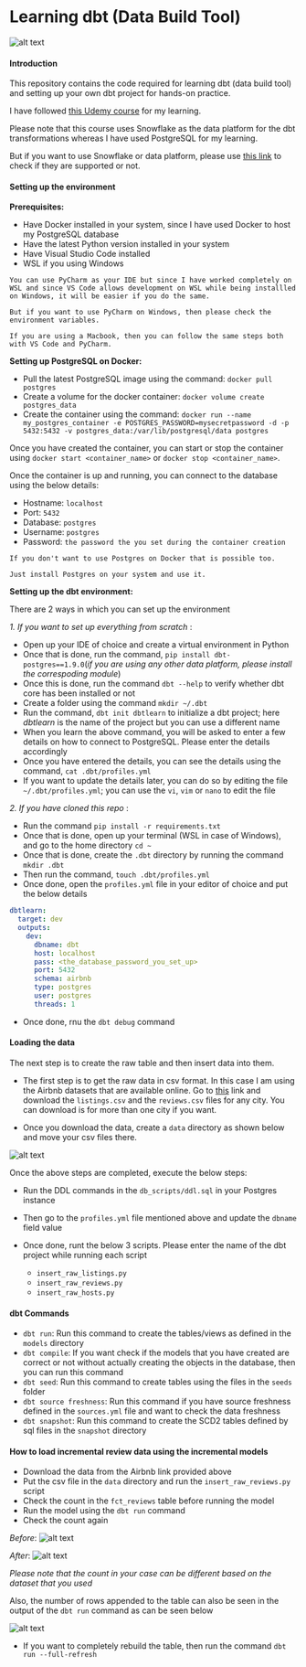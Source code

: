 <h1> Learning dbt (Data Build Tool) </h1>

![alt text](images/dbt.png)

#### Introduction

This repository contains the code required for learning dbt (data build tool) and setting up your own dbt project for hands-on practice.

I have followed [this Udemy course](https://www.udemy.com/course/complete-dbt-data-build-tool-bootcamp-zero-to-hero-learn-dbt/?couponCode=NVDIN35) for my learning.

Please note that this course uses Snowflake as the data platform for the dbt transformations whereas I have used PostgreSQL for my learning.

But if you want to use Snowflake or data platform, please use [this link](https://docs.getdbt.com/docs/trusted-adapters) to check if they are supported or not.


#### Setting up the environment

**Prerequisites:**
- Have Docker installed in your system, since I have used Docker to host my PostgreSQL database
- Have the latest Python version installed in your system 
- Have Visual Studio Code installed 
- WSL if you using Windows

```
You can use PyCharm as your IDE but since I have worked completely on WSL and since VS Code allows development on WSL while being installled on Windows, it will be easier if you do the same.

But if you want to use PyCharm on Windows, then please check the environment variables. 

If you are using a Macbook, then you can follow the same steps both with VS Code and PyCharm.
```

**Setting up PostgreSQL on Docker:**
- Pull the latest PostgreSQL image using the command: `docker pull postgres`
- Create a volume for the docker container: `docker volume create postgres_data`
- Create the container using the command:
    `docker run --name my_postgres_container -e POSTGRES_PASSWORD=mysecretpassword -d -p 5432:5432 -v postgres_data:/var/lib/postgresql/data postgres`

Once you have created the container, you can start or stop the container using `docker start <container_name>` or `docker stop <container_name>`.

Once the container is up and running, you can connect to the database using the below details:
- Hostname: `localhost`
- Port: `5432`
- Database: `postgres`
- Username: `postgres`
- Password: `the password the you set during the container creation`

```
If you don't want to use Postgres on Docker that is possible too. 

Just install Postgres on your system and use it.
```


**Setting up the dbt environment:**

There are 2 ways in which you can set up the environment

*1. If you want to set up everything from scratch* :
- Open up your IDE of choice and create a virtual environment in Python 
- Once that is done, run the command, `pip install dbt-postgres==1.9.0`(*if you are using any other data platform, please install the correspoding module*)
- Once this is done, run the command `dbt --help` to verify whether dbt core has been installed or not 
- Create a folder using the command `mkdir ~/.dbt`
- Run the command, `dbt init dbtlearn` to initialize a dbt project; here *dbtlearn* is the name of the project but you can use a different name
- When you learn the above command, you will be asked to enter a few details on how to connect to PostgreSQL. Please enter the details accordingly
- Once you have entered the details, you can see the details using the command, `cat .dbt/profiles.yml`
- If you want to update the details later, you can do so by editing the file `~/.dbt/profiles.yml`; you can use the `vi`, `vim` or `nano` to edit the file

*2. If you have cloned this repo* :
- Run the command `pip install -r requirements.txt`
- Once that is done, open up your terminal (WSL in case of Windows), and go to the home directory `cd ~`
- Once that is done, create the `.dbt` directory by running the command `mkdir .dbt`
- Then run the command, `touch .dbt/profiles.yml`
- Once done, open the `profiles.yml` file in your editor of choice and put the below details
```yaml
dbtlearn:
  target: dev
  outputs:
    dev:
      dbname: dbt 
      host: localhost
      pass: <the_database_password_you_set_up>
      port: 5432
      schema: airbnb
      type: postgres
      user: postgres
      threads: 1
```
- Once done, rnu the `dbt debug` command

#### Loading the data
The next step is to create the raw table and then insert data into them.

- The first step is to get the raw data in csv format. In this case I am using the Airbnb datasets that are available online. Go to [this](https://insideairbnb.com/get-the-data/) link and download the `listings.csv` and the `reviews.csv` files for any city. You can download is for more than one city if you want.

- Once you download the data, create a `data` directory as shown below and move your csv files there.

![alt text](images/data_folder.png)

Once the above steps are completed, execute the below steps:
- Run the DDL commands in the `db_scripts/ddl.sql` in your Postgres instance
- Then go to the `profiles.yml` file mentioned above and update the `dbname` field value
- Once done, runt the below 3 scripts. Please enter the name of the dbt project while running each script
    
     - `insert_raw_listings.py`
     - `insert_raw_reviews.py`
     - `insert_raw_hosts.py`

#### dbt Commands

- `dbt run`: Run this command to create the tables/views as defined in the `models` directory
- `dbt compile`: If you want check if the models that you have created are correct or not without actually creating the objects in the database, then you can run this command
- `dbt seed`: Run this command to create tables using the files in the `seeds` folder
- `dbt source freshness`: Run this command if you have source freshness defined in the `sources.yml` file and want to check the data freshness
- `dbt snapshot`: Run this command to create the SCD2 tables defined by sql files in the `snapshot` directory

#### How to load incremental review data using the incremental models
- Download the data from the Airbnb link provided above
- Put the csv file in the `data` directory and run the `insert_raw_reviews.py` script
- Check the count in the `fct_reviews` table before running the model
- Run the model using the `dbt run` command
- Check the count again

*Before*:
![alt text](images/fct_reviews_before.png)

*After*:
![alt text](images/fct_reviews_after.png)

*Please note that the count in your case can be different based on the dataset that you used*

Also, the number of rows appended to the table can also be seen in the output of the `dbt run` command as can be seen below

![alt text](images/incremental_count.png)

- If you want to completely rebuild the table, then run the command `dbt run --full-refresh`


